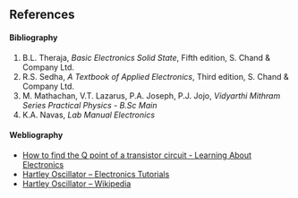 <h2>References</h2>

<h4>Bibliography</h4>
<ol>
  <li>B.L. Theraja, <i>Basic Electronics Solid State</i>, Fifth edition, S. Chand & Company Ltd.</li>
  <li>R.S. Sedha, <i>A Textbook of Applied Electronics</i>, Third edition, S. Chand & Company Ltd.</li>
  <li>M. Mathachan, V.T. Lazarus, P.A. Joseph, P.J. Jojo, <i>Vidyarthi Mithram Series Practical Physics - B.Sc Main</i></li>
  <li>K.A. Navas, <i>Lab Manual Electronics</i></li>
</ol>

<h4>Webliography</h4>
<ul>
  <li><a href="http://www.learningaboutelectronics.com/Articles/How-to-find-the-q-point-of-a-transistor-circuit" target="_blank">How to find the Q point of a transistor circuit - Learning About Electronics</a></li>
<li><a href="https://www.electronics-tutorials.ws/oscillator/hartley.html" target="_blank">Hartley Oscillator – Electronics Tutorials</a></li>
  <li><a href="https://en.wikipedia.org/wiki/Hartley_oscillator" target="_blank">Hartley Oscillator – Wikipedia</a></li>
</ul>
